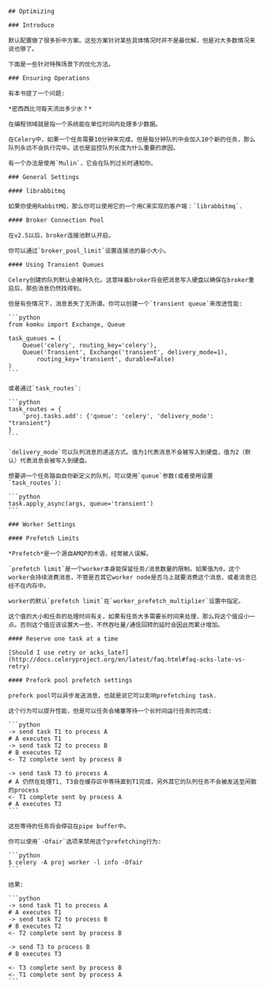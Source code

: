     ## Optimizing

    ### Introduce

    默认配置做了很多折中方案。这些方案针对某些具体情况时并不是最优解，但是对大多数情况来说也够了。

    下面是一些针对特殊场景下的优化方法。

    ### Ensuring Operations

    有本书提了一个问题:

    *密西西比河每天流出多少水？*

    在编程领域就是指一个系统能在单位时间内处理多少数据。

    在Celery中，如果一个任务需要10分钟来完成，但是每分钟队列中会加入10个新的任务，那么队列永远不会执行完毕。这也是监控队列长度为什么重要的原因。

    有一个办法是使用`Mulin`，它会在队列过长时通知你。

    ### General Settings

    #### librabbitmq

    如果你使用RabbitMQ，那么你可以使用它的一个用C来实现的客户端：`librabbitmq`.

    #### Broker Connection Pool

    在v2.5以后，broker连接池默认开启。

    你可以通过`broker_pool_limit`设置连接池的最小大小。

    #### Using Transient Queues

    Celery创建的队列默认会被持久化。这意味着broker将会把消息写入硬盘以确保在broker重启后，那些消息仍然找得到。

    但是有些情况下，消息丢失了无所谓。你可以创建一个`transient queue`来改进性能:

    ```python
    from komku import Exchange, Queue

    task_queues = (
        Queue('celery', routing_key='celery'),
        Queue('Transient', Exchange('transient', delivery_mode=1),
            routing_key='transient', durable=False)
    )
    ```

    或者通过`task_routes`:

    ```python
    task_routes = {
        'proj.tasks.add': {'queue': 'celery', 'delivery_mode': "transient"}
    }
    ```

    `delivery_mode`可以队列消息的递送方式。值为1代表消息不会被写入到硬盘，值为2（默认）代表消息会被写入到硬盘。

    想要讲一个任务路由自你新定义的队列，可以使用`queue`参数(或者使用设置`task_routes`):

    ```python
    task.apply_async(args, queue='transient')
    ```

    ### Worker Settings

    #### Prefetch Limits

    *Prefetch*是一个源自AMQP的术语，经常被人误解。

    `prefetch limit`是一个worker本身能保留任务/消息数量的限制。如果值为0，这个worker会持续消费消息，不管是否其它worker node是否马上就要消费这个消息，或者消息已经不在内存中。

    worker的默认`prefetch limit`在`worker_prefetch_multiplier`设置中指定。

    这个值的大小和任务的处理时间有关，如果有任务大多需要长时间来处理，那么将这个值设小一点。否则这个值应该设置大一些，不然吞吐量/通信回转的延时会因此而累计增加。

    #### Reserve one task at a time

    [Should I use retry or acks_late?](http://docs.celeryproject.org/en/latest/faq.html#faq-acks-late-vs-retry)

    #### Prefork pool prefetch settings

    prefork pool可以异步发送消息，也就是说它可以影响prefetching task.

    这个行为可以提升性能，但是可以任务会堵塞等待一个长时间运行任务的完成:

    ```python
    -> send task T1 to process A
    # A executes T1
    -> send task T2 to process B
    # B executes T2
    <- T2 complete sent by process B

    -> send task T3 to process A
    # A 仍然在处理T1, T3会在缓存区中等待直到T1完成，另外其它的队列任务不会被发送至闲散的process
    <- T1 complete sent by process A
    # A executes T3 
    ```

    这些等待的任务将会停驻在pipe buffer中。

    你可以使用`-Ofair`选项来禁用这个prefetching行为:

    ```python
    $ celery -A proj worker -l info -Ofair
    ```

    结果:

    ```python
    -> send task T1 to process A
    # A executes T1
    -> send task T2 to process B
    # B executes T2
    <- T2 complete sent by process B

    -> send T3 to process B
    # B executes T3

    <- T3 complete sent by process B
    <- T1 complete sent by process A
    ```


